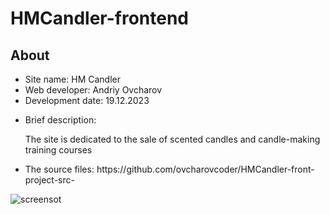 # HMCandler-frontend
<h2>About</h2>
<ul>
  <li>Site name: HM Candler</li>
  <li>Web developer: Andriy Ovcharov</li>
  <li>Development date: 19.12.2023</li>
  <li>
    <p>Brief description:</p>
    <p>The site is dedicated to the sale of scented candles and candle-making training courses</p>
  </li>
  <li>The source files: https://github.com/ovcharovcoder/HMCandler-front-project-src-</li>
</ul>

<img src="screenshot.png" alt="screensot">
